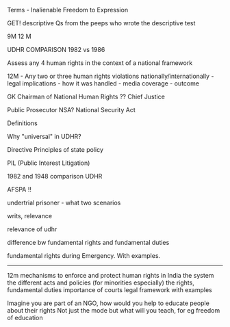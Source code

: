 Terms - Inalienable
Freedom to Expression

GET! descriptive Qs from the peeps who wrote the descriptive test


9M 
12 M


UDHR COMPARISON 1982 vs 1986 

Assess any 4 human rights in the context of a national framework 

12M - Any two or three human rights violations nationally/internationally
	- legal implications
	- how it was handled
	- media coverage
	- outcome

GK 
Chairman of National Human Rights ??
Chief Justice

Public Prosecutor
NSA? National Security Act

Definitions

Why "universal" in UDHR?

Directive Principles of state policy

PIL (Public Interest Litigation)


1982 and 1948 comparison UDHR

AFSPA !!

undertrial prisoner - what two scenarios

writs, relevance

relevance of udhr 

difference bw fundamental rights and fundamental duties

fundamental rights during Emergency. With examples.


---
12m
mechanisms to enforce and protect human rights in India 
the system 
	the different acts and policies (for minorities especially)
	the rights, fundamental duties
	importance of courts
	legal framework
	with examples

Imagine you are part of an NGO, how would you help to educate people about their rights 
Not just the mode but what will you teach, for eg freedom of education

